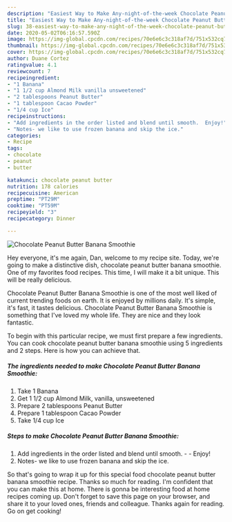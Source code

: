 ```yaml
---
description: "Easiest Way to Make Any-night-of-the-week Chocolate Peanut Butter Banana Smoothie"
title: "Easiest Way to Make Any-night-of-the-week Chocolate Peanut Butter Banana Smoothie"
slug: 38-easiest-way-to-make-any-night-of-the-week-chocolate-peanut-butter-banana-smoothie
date: 2020-05-02T06:16:57.590Z
image: https://img-global.cpcdn.com/recipes/70e6e6c3c318af7d/751x532cq70/chocolate-peanut-butter-banana-smoothie-recipe-main-photo.jpg
thumbnail: https://img-global.cpcdn.com/recipes/70e6e6c3c318af7d/751x532cq70/chocolate-peanut-butter-banana-smoothie-recipe-main-photo.jpg
cover: https://img-global.cpcdn.com/recipes/70e6e6c3c318af7d/751x532cq70/chocolate-peanut-butter-banana-smoothie-recipe-main-photo.jpg
author: Duane Cortez
ratingvalue: 4.1
reviewcount: 7
recipeingredient:
- "1 Banana"
- "1 1/2 cup Almond Milk vanilla unsweetened"
- "2 tablespoons Peanut Butter"
- "1 tablespoon Cacao Powder"
- "1/4 cup Ice"
recipeinstructions:
- "Add ingredients in the order listed and blend until smooth.  Enjoy!"
- "Notes- we like to use frozen banana and skip the ice."
categories:
- Recipe
tags:
- chocolate
- peanut
- butter

katakunci: chocolate peanut butter 
nutrition: 178 calories
recipecuisine: American
preptime: "PT29M"
cooktime: "PT59M"
recipeyield: "3"
recipecategory: Dinner

---
```



![Chocolate Peanut Butter Banana Smoothie](https://img-global.cpcdn.com/recipes/70e6e6c3c318af7d/751x532cq70/chocolate-peanut-butter-banana-smoothie-recipe-main-photo.jpg)

Hey everyone, it's me again, Dan, welcome to my recipe site. Today, we're going to make a distinctive dish, chocolate peanut butter banana smoothie. One of my favorites food recipes. This time, I will make it a bit unique. This will be really delicious.



Chocolate Peanut Butter Banana Smoothie is one of the most well liked of current trending foods on earth. It is enjoyed by millions daily. It's simple, it's fast, it tastes delicious. Chocolate Peanut Butter Banana Smoothie is something that I've loved my whole life. They are nice and they look fantastic.


To begin with this particular recipe, we must first prepare a few ingredients. You can cook chocolate peanut butter banana smoothie using 5 ingredients and 2 steps. Here is how you can achieve that.

##### The ingredients needed to make Chocolate Peanut Butter Banana Smoothie:

1. Take 1 Banana
1. Get 1 1/2 cup Almond Milk, vanilla, unsweetened
1. Prepare 2 tablespoons Peanut Butter
1. Prepare 1 tablespoon Cacao Powder
1. Take 1/4 cup Ice




##### Steps to make Chocolate Peanut Butter Banana Smoothie:

1. Add ingredients in the order listed and blend until smooth. -  - Enjoy!
1. Notes- we like to use frozen banana and skip the ice.




So that's going to wrap it up for this special food chocolate peanut butter banana smoothie recipe. Thanks so much for reading. I'm confident that you can make this at home. There is gonna be interesting food at home recipes coming up. Don't forget to save this page on your browser, and share it to your loved ones, friends and colleague. Thanks again for reading. Go on get cooking!
